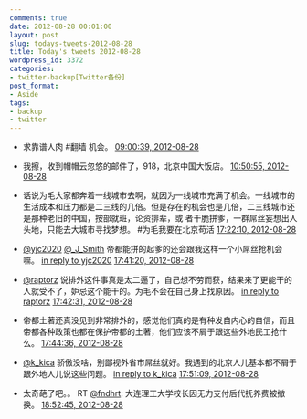 ```yaml
---
comments: true
date: 2012-08-28 00:01:00
layout: post
slug: todays-tweets-2012-08-28
title: Today's tweets 2012-08-28
wordpress_id: 3372
categories:
- twitter-backup[Twitter备份]
post_format:
- Aside
tags:
- backup
- twitter
---
```





  * 求靠谱人肉 #翻墙 机会。 [09:00:39, 2012-08-28](http://twitter.com/gfrog/statuses/240252521749291008)





  * 我擦，收到帽帽云忽悠的邮件了，918，北京中国大饭店。 [10:50:55, 2012-08-28](http://twitter.com/gfrog/statuses/240280269586833408)





  * 话说为毛大家都奔着一线城市去啊，就因为一线城市充满了机会。一线城市的生活成本和压力都是二三线的几倍。但是存在的机会也是几倍，二三线城市还是那种老旧的中国，按部就班，论资排辈，或 者干脆拼爹，一群屌丝妄想出人头地，只能去大城市寻找梦想。 #为毛我要在北京苟活 [17:22:10, 2012-08-28](http://twitter.com/gfrog/statuses/240378733096230912)





  * [@yjc2020](http://twitter.com/yjc2020) [@_J_Smith](http://twitter.com/_J_Smith) 帝都能拼的起爹的还会跟我这样一个小屌丝抢机会嘛。 [in reply to yjc2020](http://twitter.com/yjc2020/statuses/240381113158230016) [17:41:20, 2012-08-28](http://twitter.com/gfrog/statuses/240383555266568192)





  * [@raptorz](http://twitter.com/raptorz) 说排外这件事真是太二逼了，自己想不劳而获，结果来了更能干的人就受不了，妒忌这个能干的。为毛不会在自己身上找原因。 [in reply to raptorz](http://twitter.com/raptorz/statuses/240380582448742400) [17:42:31, 2012-08-28](http://twitter.com/gfrog/statuses/240383852365873153)





  * 帝都土著还真没见到非常排外的，感觉他们真的是有种发自内心的自信，而且帝都各种政策也都在保护帝都的土著，他们应该不屑于跟这些外地民工抢什么。 [17:44:36, 2012-08-28](http://twitter.com/gfrog/statuses/240384377526312961)





  * [@k_kica](http://twitter.com/k_kica) 骄傲没啥，别鄙视外省市屌丝就好。我遇到的北京人儿基本都不屑于跟外地人儿说这些问题。 [in reply to k_kica](http://twitter.com/k_kica/statuses/240384854661935104) [17:51:09, 2012-08-28](http://twitter.com/gfrog/statuses/240386026005200896)





  * 太奇葩了吧。。 RT [@fndhrt](http://twitter.com/fndhrt): 大连理工大学校长因无力支付后代抚养费被撤换。 [18:52:45, 2012-08-28](http://twitter.com/gfrog/statuses/240401526772867072)




